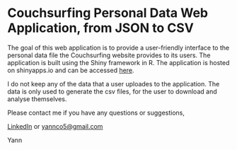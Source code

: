 
# Couchsurfing Personal Data Web Application, from JSON to CSV

<!-- badges: start -->
<!-- badges: end -->

The goal of this web application is to provide a user-friendly interface to the personal data file the Couchsurfing website provides to its users. The application is built using the Shiny framework in R. The application is hosted on shinyapps.io and can be accessed [here](https://yannco.shinyapps.io/cs_personal_data/).

I do not keep any of the data that a user uploades to the application. The data is only used to generate the csv files, for the user to download and analyse themselves.

Please contact me if you have any questions or suggestions, 

[LinkedIn](https://www.linkedin.com/in/yann-cohen-tourman-0515301b8/) or
yannco5@gmail.com

Yann
